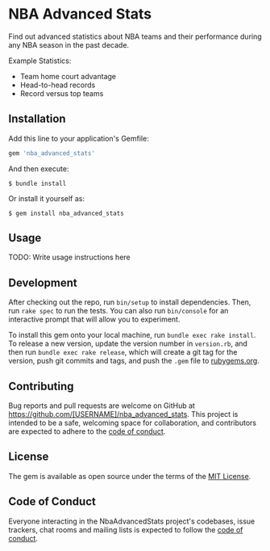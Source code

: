 # NBA Advanced Stats

Find out advanced statistics about NBA teams and their performance during any NBA season in the past decade.

Example Statistics:
- Team home court advantage
- Head-to-head records
- Record versus top teams

## Installation

Add this line to your application's Gemfile:

```ruby
gem 'nba_advanced_stats'
```

And then execute:

    $ bundle install

Or install it yourself as:

    $ gem install nba_advanced_stats

## Usage

TODO: Write usage instructions here

## Development

After checking out the repo, run `bin/setup` to install dependencies. Then, run `rake spec` to run the tests. You can also run `bin/console` for an interactive prompt that will allow you to experiment.

To install this gem onto your local machine, run `bundle exec rake install`. To release a new version, update the version number in `version.rb`, and then run `bundle exec rake release`, which will create a git tag for the version, push git commits and tags, and push the `.gem` file to [rubygems.org](https://rubygems.org).

## Contributing

Bug reports and pull requests are welcome on GitHub at https://github.com/[USERNAME]/nba_advanced_stats. This project is intended to be a safe, welcoming space for collaboration, and contributors are expected to adhere to the [code of conduct](https://github.com/[USERNAME]/nba_advanced_stats/blob/master/CODE_OF_CONDUCT.md).


## License

The gem is available as open source under the terms of the [MIT License](https://opensource.org/licenses/MIT).

## Code of Conduct

Everyone interacting in the NbaAdvancedStats project's codebases, issue trackers, chat rooms and mailing lists is expected to follow the [code of conduct](https://github.com/[USERNAME]/nba_advanced_stats/blob/master/CODE_OF_CONDUCT.md).
